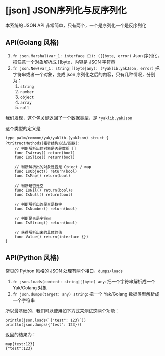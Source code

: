 
# [json] JSON序列化与反序列化

本系统的 JSON API 非常简单，只有两个，一个是序列化一个是反序列化

## API(Golang 风格)

1. `fn json.Marshal(var_1: interface {}): ([]byte, error)` Json 序列化，把任意一个对象解析成 []byte，内容是 JSON 字符串
1. `fn json.New(var_1: string|[]byte|any): (*yaklib.yakJson, error)` 把字符串或者一个对象，变成 json 序列化之后的内容，只有几种情况，分别为：
    1. `string`
    1. `number`
    1. `object`
    1. `array`
    1. `null`

我们发现，这个包关键返回了一个数据类型，是 `*yaklib.yakJson`

这个类型的定义是

```yak
type palm/common/yak/yaklib.(yakJson) struct {
PtrStructMethods(指针结构方法/函数):
    // 判断解析出的对象是否是数组 [] 
    func IsArray() return(bool)
    func IsSlice() return(bool)

    // 判断解析出的对象是否是 Object / map
    func IsObject() return(bool)
    func IsMap() return(bool)

    // 判断是否是空
    func IsNil() return(bool)∂
    func IsNull() return(bool)

    // 判断解析出的是否是数字
    func IsNumber() return(bool)

    // 判断是否是字符串
    func IsString() return(bool)

    // 获得解析出来的具体的值
    func Value() return(interface {})
}
```

## API(Python 风格)

常见的 Python 风格的 JSON 处理有两个接口，`dumps/loads`

1. `fn json.loads(content: string|[]byte) any`: 把一个字符串解析成一个 Yak/Golang 对象
1. `fn json.dumps(target: any) string`: 把一个 Yak/Golang 数据类型解析成一个字符串

所以最基础的，我们可以使用如下方式来测试这两个功能：

```yak
println(json.loads(`{"test": 123}`))
println(json.dumps({"test": 123}))
```

返回的结果为：

```
map[test:123]
{"test":123}
```